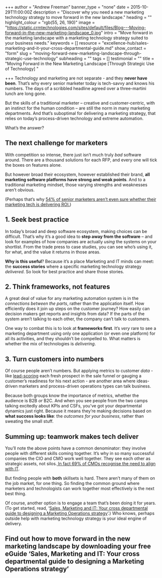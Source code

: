 +++
author = "Andrew Freeman"
banner_type = "none"
date = 2015-10-29T11:00:00Z
description = "Discover why you need a new marketing technology strategy to move forward in the new landscape."
heading = ""
highlight_colour = "rgb(55, 26, 190)"
image = "https://static.crmtechnologies.com/sites/default/files/Blog---Moving-forward-in-the-new-marketing-landscape_0.jpg"
intro = "Move forward in the marketing landscape with a marketing technology strategy suited to your business needs."
keywords = []
resource = "excellence-hub/sales-marketing-and-it-your-cross-departmental-guide.md"
show_contact = "form"
slug = "moving-forward-new-marketing-landscape-through-strategic-use-technology"
subheading = ""
tags = []
testimonial = ""
title = "Moving Forward in the New Marketing Landscape [Through Strategic Use of Technology] "

+++
Technology and marketing are not separate - and they **never have been**. That’s why every senior marketer today is tech-savvy and knows his numbers. The days of a scribbled headline agreed over a three-martini lunch are long gone.

But the skills of a traditional marketer – creative and customer-centric, with an instinct for the human condition – are still the norm in many marketing departments. And that’s suboptimal for delivering a marketing strategy, that relies on today’s process-driven technology and extreme automation.

What’s the answer?

## The next challenge for marketers

With competition so intense, there just isn’t much truly _bad_ software around. There are a thousand solutions for each RFP, and every one will tick the boxes on features alone.

But however broad their ecosystem, however established their brand, **all marketing software platforms have strong and weak points**. And to a traditional marketing mindset, those varying strengths and weaknesses aren’t obvious.

(Perhaps that’s why [54% of senior marketers aren’t even sure whether their marketing tech is delivering ROI.](http://marketingland.com/creating-martech-strategy-can-pay-big-105544))

## 1. Seek best practice

In today’s broad and deep software ecosystem, making choices can be difficult. That’s why it’s a good idea to **step away from the software** – and look for examples of how companies are actually _using_ the systems on your shortlist. From the trade press to case studies, you can see who’s using it, for what, and the value it returns in those areas.

**Why is this useful**? Because it’s a place Marketing and IT minds can meet: the **success stories** where a specific marketing technology strategy _delivered_. So look for best practice and share those stories.

## 2. Think frameworks, not features

A great deal of value for any marketing automation system is in the _connections between the parts_, rather than the application itself. How efficiently does it join up steps on the customer journey? How easily can decision makers get reports and insights from data? If the parts of the system aren’t talking to each other, the company can’t talk to customers.

One way to combat this is to look at **frameworks first**. It’s _very_ rare to see a marketing department using only one application (or even one platform) for all its activities, and they shouldn’t be compelled to. What matters is whether the mix of technologies is _delivering_.

## 3. Turn customers into numbers

Of course people aren’t numbers. But applying metrics to customer _data_ - like [lead-scoring](http://uk.marketo.com/lead-nurturing/) each fresh prospect in the sale funnel or gauging a customer’s readiness for his next action - are another area where ideas-driven marketers and process-driven operations types can talk business.

Because both groups know the importance of metrics, whether the audience is B2B _or_ B2C. And when you see people from the two camps talking excitedly about KPIs and CSFs, you’ve got your departmental dynamics just right. Because it means they’re making decisions based on **what success looks like**: the _outcomes for your business_, rather than sweating the small stuff.

## Summing up: teamwork makes tech deliver

You’ll note the above points have a common denominator: they involve people with different skills coming together. It’s why in so many successful companies the CIO and CMO work well together. They see each other as strategic assets, not silos.[ In fact 69% of CMOs recognise the need to align with IT](https://www.accenture.com/dk-en/insight-cmo-cio-alignment-digital-summary.aspx).

But finding people with **both** skillsets is hard. There aren’t many of them on the job market, for one thing. So finding the common ground where marketers and technologists can work together most effectively is the next best thing.

Of course, another option is to engage a team that’s been doing it for years. (To get started, read, ‘[Sales, Marketing and IT: Your cross departmental guide to designing a Marketing Operations strategy](http://interact.crmtechnologies.com/sales-marketing-and-it-your-cross-departmental-guide)’.) Who knows, perhaps outside help with marketing technology strategy is your ideal engine of delivery.

## Find out how to move forward in the new marketing landscape by downloading your free eGuide ‘Sales, Marketing and IT: Your cross departmental guide to designing a Marketing Operations strategy’